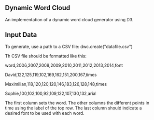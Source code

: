 ## Dynamic Word Cloud

An implementation of a dynamic word cloud generator using D3.

## Input Data

To generate, use a path to a CSV file: dwc.create("datafile.csv")

Th CSV file should be formatted like this:

word,2006,2007,2008,2009,2010,2011,2012,2013,2014,font

David,122,125,119,102,169,162,151,200,167,times

Maximilian,118,120,120,120,146,183,126,128,148,times

Sophie,100,102,100,92,109,122,107,130,132,arial

The first column sets the word. The other columns the different points in time using the label of the top row. The last column should indicate a desired font to be used with each word.